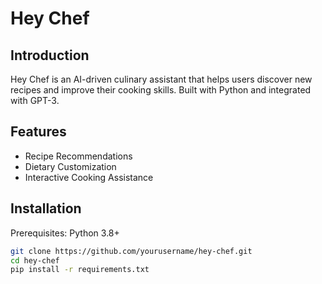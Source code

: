 # Hey Chef

## Introduction
Hey Chef is an AI-driven culinary assistant that helps users discover new recipes and improve their cooking skills. Built with Python and integrated with GPT-3.

## Features
- Recipe Recommendations
- Dietary Customization
- Interactive Cooking Assistance

## Installation
Prerequisites: Python 3.8+
```bash
git clone https://github.com/yourusername/hey-chef.git
cd hey-chef
pip install -r requirements.txt
